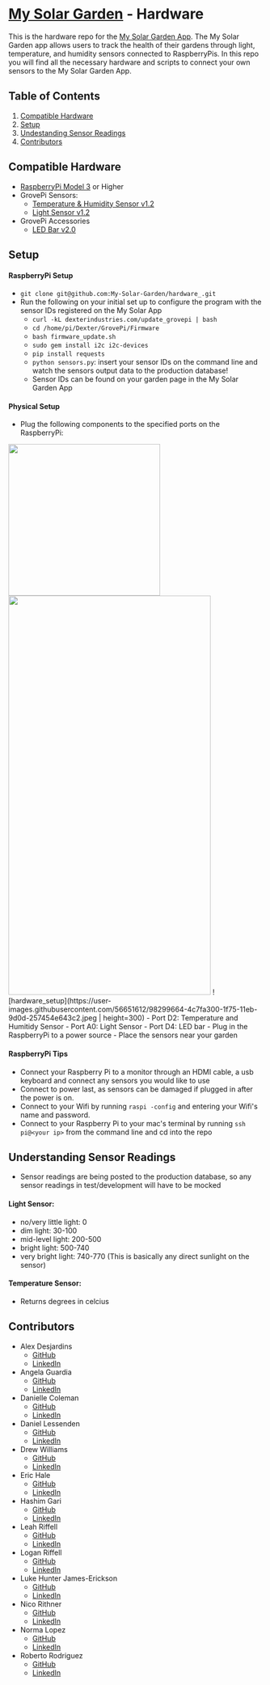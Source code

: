 # [My Solar Garden](https://solar-garden-fe.herokuapp.com/) - Hardware

This is the hardware repo for the [My Solar Garden App](https://solar-garden-fe.herokuapp.com/). The My Solar Garden app allows users to track the health of their gardens through light, temperature, and humidity sensors connected to RaspberryPis. In this repo you will find all the necessary hardware and scripts to connect your own sensors to the My Solar Garden App.

## Table of Contents
1. [Compatible Hardware](#hardware)
2. [Setup](#setup)
3. [Undestanding Sensor Readings](#readings)
4. [Contributors](#contributors)


## Compatible Hardware <a name="hardware"></a>

- [RaspberryPi Model 3](https://www.raspberrypi.org/products/raspberry-pi-3-model-b/?resellerType=home) or Higher
- GrovePi Sensors:
    - [Temperature & Humidity Sensor v1.2](https://wiki.seeedstudio.com/Grove-TemperatureAndHumidity_Sensor/#features)
    - [Light Sensor v1.2](https://wiki.seeedstudio.com/Grove-Light_Sensor/)
- GrovePi Accessories
    - [LED Bar v2.0](https://wiki.seeedstudio.com/Grove-LED_Bar/)

## Setup <a name="setup"></a>

#### RaspberryPi Setup
- `git clone git@github.com:My-Solar-Garden/hardware_.git`
- Run the following on your initial set up to configure the program with the sensor IDs registered on the My Solar App
    - `curl -kL dexterindustries.com/update_grovepi | bash`
    - `cd /home/pi/Dexter/GrovePi/Firmware`                 
    - `bash firmware_update.sh`                             
    - `sudo gem install i2c i2c-devices`                    
    - `pip install requests`
    - `python sensors.py`: insert your sensor IDs on the command line and watch the sensors output data to the production database!
    - Sensor IDs can be found on your garden page in the My Solar Garden App

#### Physical Setup
- Plug the following components to the specified ports on the RaspberryPi:
<img src="https://user-images.githubusercontent.com/56651612/98299629-42f63b00-1f75-11eb-8d4d-0ac871ef4e7c.jpeg" height="300">
<img src="https://cloud.githubusercontent.com/assets/yourgif.gif" width="400" height="790">
![hardware_setup](https://user-images.githubusercontent.com/56651612/98299664-4c7fa300-1f75-11eb-9d0d-257454e643c2.jpeg | height=300)
    - Port D2: Temperature and Humitidy Sensor
    - Port A0: Light Sensor
    - Port D4: LED bar
- Plug in the RaspberryPi to a power source
- Place the sensors near your garden

#### RaspberryPi Tips
- Connect your Raspberry Pi to a monitor through an HDMI cable, a usb keyboard and connect any sensors you would like to use
- Connect to power last, as sensors can be damaged if plugged in after the power is on.
- Connect to your Wifi by running `raspi -config` and entering your Wifi's name and password.
- Connect to your Raspberry Pi to your mac's terminal by running `ssh pi@<your ip>` from the command line and cd into the repo

## Understanding Sensor Readings <a name="readings"></a>
   - Sensor readings are being posted to the production database, so any sensor readings in test/development will have to be mocked
#### Light Sensor:
   - no/very little light: 0
   - dim light: 30-100
   - mid-level light: 200-500
   - bright light: 500-740
   - very bright light: 740-770 (This is basically any direct sunlight on the sensor)

#### Temperature Sensor:
   - Returns degrees in celcius

## Contributors
  * Alex Desjardins
    * [GitHub](https://github.com/moosehandlr)
    * [LinkedIn](https://www.linkedin.com/in/alex-desjardins-59297b8b/)
  * Angela Guardia
    * [GitHub](https://github.com/AngelaGuardia)
    * [LinkedIn](https://www.linkedin.com/in/angela-guardia/)
  * Danielle Coleman
    * [GitHub](https://github.com/dcoleman21)
    * [LinkedIn](https://www.linkedin.com/in/danielle-coleman-86ab3b13/)
  * Daniel Lessenden
    * [GitHub](https://github.com/D-Lessenden)
    * [LinkedIn](https://www.linkedin.com/in/lessenden/)
  * Drew Williams
    * [GitHub](https://github.com/drewwilliams5280)
    * [LinkedIn](https://www.linkedin.com/in/drewwilliams5280/)
  * Eric Hale
    * [GitHub](https://github.com/EHale64)
    * [LinkedIn](https://www.linkedin.com/in/eric-hale-656843155/)
  * Hashim Gari
    * [GitHub](https://github.com/hashmaster3k)
    * [LinkedIn](https://www.linkedin.com/in/hashim-gari/)
  * Leah Riffell
    * [GitHub](https://github.com/leahriffell)
    * [LinkedIn](https://www.linkedin.com/in/leah-riffell/)
  * Logan Riffell
    * [GitHub](https://github.com/lkriffell)
    * [LinkedIn](https://www.linkedin.com/in/logan-riffell/)
  * Luke Hunter James-Erickson
    * [GitHub](https://github.com/LHJE)
    * [LinkedIn](https://www.linkedin.com/in/luke-hunter-james-erickson-b65682143/)
  * Nico Rithner
    * [GitHub](https://github.com/nicorithner)
    * [LinkedIn](https://www.linkedin.com/in/nicorithner/)
  * Norma Lopez
    * [GitHub](https://github.com/IamNorma)
    * [LinkedIn](https://www.linkedin.com/in/norma-lopez/)
  * Roberto Rodriguez
    * [GitHub](https://github.com/robertorodriguez12)
    * [LinkedIn](https://www.linkedin.com/in/roberto-j-rodriguez12/)
